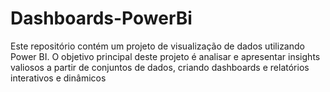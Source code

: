 # Dashboards-PowerBi
Este repositório contém um projeto de visualização de dados utilizando Power BI. O objetivo principal deste projeto é analisar e apresentar insights valiosos a partir de conjuntos de dados, criando dashboards e relatórios interativos e dinâmicos
